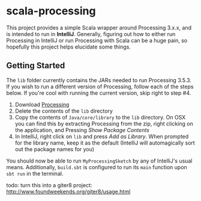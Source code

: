 # scala-processing

This project provides a simple Scala wrapper around Processing 3.x.x, and is
intended to run in **IntelliJ**.
Generally, figuring out how to either run Processing in IntelliJ or run
Processing with Scala can be a huge pain, so hopefully this project helps
elucidate some things.

## Getting Started

The `lib` folder currently contains the JARs needed to run Processing 3.5.3.
If you wish to run a different version of Processing, follow each of the steps
below. If you're cool with running the current version, skip right to step #4.

1. Download [Processing](https://processing.org/download/)
2. Delete the contents of the `lib` directory
3. Copy the contents of `Java/core/library` to the `lib` directory. On OSX
you can find this by extracting Processing from the zip, right clicking on the
application, and Pressing _Show Package Contents_
4. In IntelliJ, right click on `lib` and press _Add as Library_. When prompted
for the library name, keep it as the default (IntelliJ will automagically
sort out the package names for you)

You should now be able to run `MyProcessingSketch` by any of IntelliJ's
usual means. Additionally, `build.sbt` is configured to run its `main` function
upon `sbt run` in the terminal.

todo: turn this into a giter8 project: http://www.foundweekends.org/giter8/usage.html
